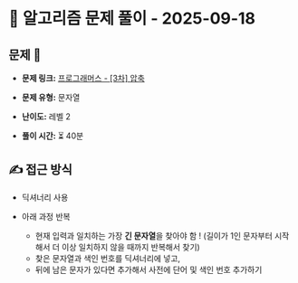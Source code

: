 # 📝 알고리즘 문제 풀이 - 2025-09-18

## 문제 📖

- **문제 링크:** [프로그래머스 - [3차] 압축](https://school.programmers.co.kr/learn/courses/30/lessons/17684)

- **문제 유형:** 문자열

- **난이도:** 레벨 2

- **풀이 시간:** ⏳ 40분

## ✍ 접근 방식

- 딕셔너리 사용

- 아래 과정 반복
  - 현재 입력과 일치하는 가장 **긴 문자열**을 찾아야 함 ! (길이가 1인 문자부터 시작해서 더 이상 일치하지 않을 때까지 반복해서 찾기)
  - 찾은 문자열과 색인 번호를 딕셔너리에 넣고,
  - 뒤에 남은 문자가 있다면 추가해서 사전에 단어 및 색인 번호 추가하기
